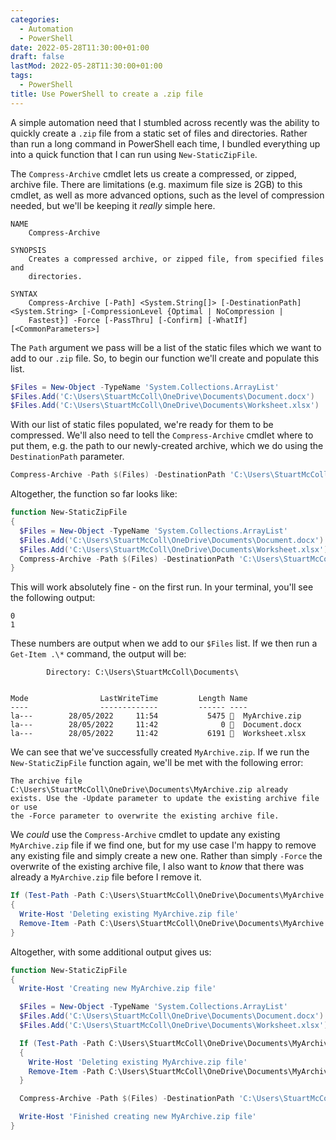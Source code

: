 ```yaml
---
categories:
  - Automation
  - PowerShell
date: 2022-05-28T11:30:00+01:00
draft: false
lastMod: 2022-05-28T11:30:00+01:00
tags:
  - PowerShell
title: Use PowerShell to create a .zip file
---
```


A simple automation need that I stumbled across recently was the ability to
quickly create a `.zip` file from a static set of files and directories. Rather
than run a long command in PowerShell each time, I bundled everything up into a
quick function that I can run using `New-StaticZipFile`.

The `Compress-Archive` cmdlet lets us create a compressed, or zipped, archive
file. There are limitations (e.g. maximum file size is 2GB) to this cmdlet, as
well as more advanced options, such as the level of compression needed, but
we'll be keeping it _really_ simple here.

```
NAME
    Compress-Archive

SYNOPSIS
    Creates a compressed archive, or zipped file, from specified files and
    directories.

SYNTAX
    Compress-Archive [-Path] <System.String[]> [-DestinationPath] <System.String> [-CompressionLevel {Optimal | NoCompression |
    Fastest}] -Force [-PassThru] [-Confirm] [-WhatIf] [<CommonParameters>]
```

The `Path` argument we pass will be a list of the static files which we want
to add to our `.zip` file. So, to begin our function we'll create and populate
this list.

```powershell
$Files = New-Object -TypeName 'System.Collections.ArrayList'
$Files.Add('C:\Users\StuartMcColl\OneDrive\Documents\Document.docx')
$Files.Add('C:\Users\StuartMcColl\OneDrive\Documents\Worksheet.xlsx')
```

With our list of static files populated, we're ready for them to be compressed.
We'll also need to tell the `Compress-Archive` cmdlet where to put them, e.g.
the path to our newly-created archive, which we do using the `DestinationPath`
parameter.

```powershell
Compress-Archive -Path $(Files) -DestinationPath 'C:\Users\StuartMcColl\OneDrive\Documents\MyArchive.zip'
```

Altogether, the function so far looks like:

```powershell
function New-StaticZipFile
{
  $Files = New-Object -TypeName 'System.Collections.ArrayList'
  $Files.Add('C:\Users\StuartMcColl\OneDrive\Documents\Document.docx')
  $Files.Add('C:\Users\StuartMcColl\OneDrive\Documents\Worksheet.xlsx')
  Compress-Archive -Path $(Files) -DestinationPath 'C:\Users\StuartMcColl\OneDrive\Documents\MyArchive.zip'
}
```

This will work absolutely fine - on the first run. In your terminal, you'll see
the following output:

```
0
1
```

These numbers are output when we add to our `$Files` list. If we then run a
`Get-Item .\*` command, the output will be:

```
        Directory: C:\Users\StuartMcColl\Documents\


Mode                LastWriteTime         Length Name
----                -------------         ------ ----
la---        28/05/2022     11:54           5475   MyArchive.zip
la---        28/05/2022     11:42              0   Document.docx
la---        28/05/2022     11:42           6191   Worksheet.xlsx
```

We can see that we've successfully created `MyArchive.zip`. If we run the
`New-StaticZipFile` function again, we'll be met with the following error:

```
The archive file C:\Users\StuartMcColl\OneDrive\Documents\MyArchive.zip already
exists. Use the -Update parameter to update the existing archive file or use
the -Force parameter to overwrite the existing archive file.
```

We _could_ use the `Compress-Archive` cmdlet to update any existing
`MyArchive.zip` file if we find one, but for my use case I'm happy to remove
any existing file and simply create a new one. Rather than simply `-Force` the
overwrite of the existing archive file, I also want to _know_ that there was
already a `MyArchive.zip` file before I remove it.

```powershell
If (Test-Path -Path C:\Users\StuartMcColl\OneDrive\Documents\MyArchive.zip -PathType Leaf)
{
  Write-Host 'Deleting existing MyArchive.zip file'
  Remove-Item -Path C:\Users\StuartMcColl\OneDrive\Documents\MyArchive.zip
}
```

Altogether, with some additional output gives us:

```powershell
function New-StaticZipFile
{
  Write-Host 'Creating new MyArchive.zip file'

  $Files = New-Object -TypeName 'System.Collections.ArrayList'
  $Files.Add('C:\Users\StuartMcColl\OneDrive\Documents\Document.docx')
  $Files.Add('C:\Users\StuartMcColl\OneDrive\Documents\Worksheet.xlsx')

  If (Test-Path -Path C:\Users\StuartMcColl\OneDrive\Documents\MyArchive.zip -PathType Leaf)
  {
    Write-Host 'Deleting existing MyArchive.zip file'
    Remove-Item -Path C:\Users\StuartMcColl\OneDrive\Documents\MyArchive.zip
  }

  Compress-Archive -Path $(Files) -DestinationPath 'C:\Users\StuartMcColl\OneDrive\Documents\MyArchive.zip'

  Write-Host 'Finished creating new MyArchive.zip file'
}
```

